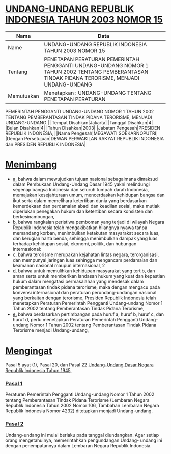 # [UNDANG-UNDANG REPUBLIK INDONESIA TAHUN 2003 NOMOR 15](http://example.org/legal/peraturan/uu/2003/15)

| Nama | Data |
| ------ | ----- |
|Name|UNDANG-UNDANG REPUBLIK INDONESIA TAHUN 2003 NOMOR 15|
|Tentang| PENETAPAN PERATURAN PEMERINTAH PENGGANTI UNDANG-UNDANG NOMOR 1 TAHUN 2002 TENTANG PEMBERANTASAN TINDAK PIDANA TERORISME, MENJADI UNDANG-UNDANG|
|Memutuskan|Menetapkan : UNDANG-UNDANG TENTANG PENETAPAN PERATURAN
PEMERINTAH PENGGANTI UNDANG-UNDANG NOMOR 1 TAHUN
2002 TENTANG PEMBERANTASAN TINDAK PIDANA TERORISME,
MENJADI UNDANG-UNDANG.|
|Tempat Disahkan|Jakarta|
|Tanggal Disahkan|4|
|Bulan Disahkan|4|
|Tahun Disahkan|2003|
|Jabatan Pengesah|PRESIDEN REPUBLIK INDONESIA,|
|Nama Pengesah|MEGAWATI SOEKARNOPUTRI|
|Dengan Persetujuan|DEWAN PERWAKILAN RAKYAT REPUBLIK INDONESIA
dan
PRESIDEN REPUBLIK INDONESIA|
# [Menimbang](http://example.org/legal/peraturan/uu/2003/15/menimbang)

* [a.](http://example.org/legal/peraturan/uu/2003/15/menimbang/huruf/a) bahwa dalam mewujudkan tujuan nasional sebagaimana dimaksud dalam Pembukaan Undang-Undang Dasar 1945 yakni melindungi segenap bangsa Indonesia dan seluruh tumpah darah Indonesia, memajukan kesejahteraan umum, mencerdaskan kehidupan bangsa dan ikut serta dalam memelihara ketertiban dunia yang berdasarkan kemerdekaan dan perdamaian abadi dan keadilan sosial, maka mutlak diperlukan penegakan hukum dan ketertiban secara konsisten dan berkesinambungan,
* [b.](http://example.org/legal/peraturan/uu/2003/15/menimbang/huruf/b) bahwa rangkaian peristiwa pemboman yang terjadi di wilayah Negara Republik Indonesia telah mengakibatkan hilangnya nyawa tanpa memandang korban, menimbulkan ketakutan masyarakat secara luas, dan kerugian harta benda, sehingga menimbulkan dampak yang luas terhadap kehidupan sosial, ekonomi, politik, dan hubungan internasional:
* [c.](http://example.org/legal/peraturan/uu/2003/15/menimbang/huruf/c) bahwa terorisme merupakan kejahatan lintas negara, terorganisasi, dan mempunyai jaringan luas sehingga mengancam perdamaian dan keamanan nasional maupun internasional, 2
* [d.](http://example.org/legal/peraturan/uu/2003/15/menimbang/huruf/d) bahwa untuk memulihkan kehidupan masyarakat yang tertib, dan aman serta untuk memberikan landasan hukum yang kuat dan kepastian hukum dalam mengatasi permasalahan yang mendesak dalam pemberantasan tindak pidana terorisme, maka dengan mengacu pada konvensi internasional dan peraturan perundang-undangan nasional yang berkaitan dengan terorisme, Presiden Republik Indonesia telah menetapkan Peraturan Pemerintah Pengganti Undang-undang Nomor 1 Tahun 2002 tentang Pemberantasan Tindak Pidana Terorisme,
* [e.](http://example.org/legal/peraturan/uu/2003/15/menimbang/huruf/e) bahwa berdasarkan pertimbangan pada huruf a, huruf b, huruf c, dan huruf d, perlu menetapkan Peraturan Pemerintah Pengganti Undang- undang Nomor 1 Tahun 2002 tentang Pemberantasan Tindak Pidana Terorisme menjadi Undang-undang,
# [Mengingat](http://example.org/legal/peraturan/uu/2003/15/mengingat)
Pasal 5 ayat (1), Pasal 20, dan Pasal 22 [Undang-Undang Dasar Negara Republik Indonesia Tahun 1945](http://example.org/legal/peraturan/uu),

### [Pasal 1](http://example.org/legal/peraturan/uu/2003/15/pasal/0001)
Peraturan Pemerintah Pengganti Undang-undang Nomor 1 Tahun 2002 tentang Pemberantasan Tindak Pidana Terorisme (Lembaran Negara Republik Indonesia Tahun 2002 Nomor 106, Tambahan Lembaran Negara Republik Indonesia Nomor 4232) ditetapkan menjadi Undang-undang.


### [Pasal 2](http://example.org/legal/peraturan/uu/2003/15/pasal/0002)
Undang-undang ini mulai berlaku pada tanggal diundangkan. Agar setiap orang mengetahuinya, memerintahkan pengundangan Undang- undang ini dengan penempatannya dalam Lembaran Negara Republik Indonesia.
